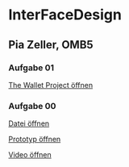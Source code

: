 # InterFaceDesign
## Pia Zeller, OMB5

### Aufgabe 01
<a href="https://piazeller.github.io/IFDWiSe20-21/A01/A01_The Wallet Project.pdf"> The Wallet Project öffnen </a>

### Aufgabe 00
<a href="https://piazeller.github.io/IFDWiSe20-21/A00/00_SWOT.pdf"> Datei öffnen </a>

<a href="https://piazeller.github.io/IFDWiSe20-21/A00/00_SWOT.xd"> Prototyp öffnen </a>

<a href="https://piazeller.github.io/IFDWiSe20-21/A00/00_SWOT.mp4"> Video öffnen </a>
